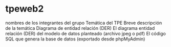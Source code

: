 # tpeweb2
nombres de los integrantes del grupo
Temática del TPE
Breve descripción de la temática
Diagrama de entidad relación (DER)
El diagrama entidad relación (DER) del modelo de datos planteado (archivo jpeg o pdf)
El código SQL que genera la base de datos (exportado desde phpMyAdmin)
